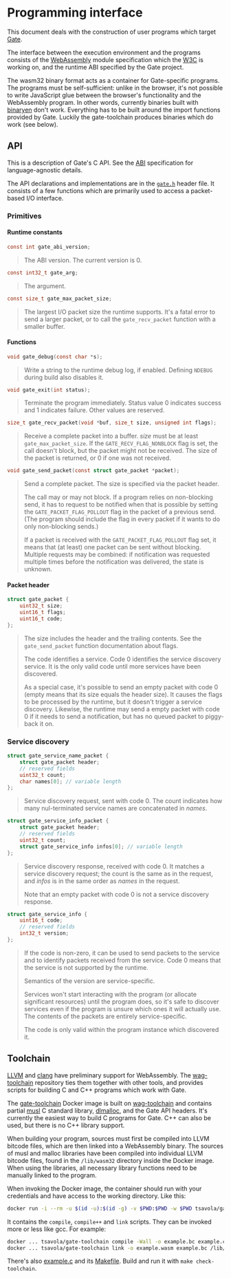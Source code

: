 # Programming interface

This document deals with the construction of user programs which target [Gate](README.md).

The interface between the execution environment and the programs consists of
the [WebAssembly](http://webassembly.org) module specification
which the [W3C](https://www.w3.org/community/webassembly) is working on, and
the runtime ABI specified by the Gate project.

The wasm32 binary format acts as a container for Gate-specific programs.
The programs must be self-sufficient: unlike in the browser, it's not possible
to write JavaScript glue between the browser's functionality and the
WebAssembly program.  In other words,
currently binaries built with [binaryen](https://github.com/WebAssembly/binaryen)
don't work.  Everything has to be built around the import functions provided by
Gate.  Luckily the gate-toolchain produces binaries which do work (see below).


## API

This is a description of Gate's C API.  See the [ABI](ABI.md) specification for
language-agnostic details.

The API declarations and implementations are in the [`gate.h`](include/gate.h)
header file.  It consists of a few functions which are primarily used to access
a packet-based I/O interface.


### Primitives

#### Runtime constants

```c
const int gate_abi_version;
```
> The ABI version.  The current version is 0.


```c
const int32_t gate_arg;
```
> The argument.


```c
const size_t gate_max_packet_size;
```
> The largest I/O packet size the runtime supports.  It's a fatal error to send
> a larger packet, or to call the `gate_recv_packet` function with a smaller
> buffer.


#### Functions

```c
void gate_debug(const char *s);
```
> Write a string to the runtime debug log, if enabled.  Defining `NDEBUG`
> during build also disables it.


```c
void gate_exit(int status);
```
> Terminate the program immediately.  Status value 0 indicates success and 1
> indicates failure.  Other values are reserved.


```c
size_t gate_recv_packet(void *buf, size_t size, unsigned int flags);
```
> Receive a complete packet into a buffer.  *size* must be at least
> `gate_max_packet_size`.  If the `GATE_RECV_FLAG_NONBLOCK` flag is set, the
> call doesn't block, but the packet might not be received.  The size of the
> packet is returned, or 0 if one was not received.


```c
void gate_send_packet(const struct gate_packet *packet);
```
> Send a complete packet.  The size is specified via the packet header.
>
> The call may or may not block.  If a program relies on non-blocking send, it
> has to request to be notified when that is possible by setting the
> `GATE_PACKET_FLAG_POLLOUT` flag in the packet of a previous send.  (The
> program should include the flag in every packet if it wants to do only
> non-blocking sends.)
>
> If a packet is received with the `GATE_PACKET_FLAG_POLLOUT` flag set, it
> means that (at least) one packet can be sent without blocking.  Multiple
> requests may be combined: if notification was requested multiple times before
> the notification was delivered, the state is unknown.


#### Packet header

```c
struct gate_packet {
	uint32_t size;
	uint16_t flags;
	uint16_t code;
};
```
> The size includes the header and the trailing contents.  See the
> `gate_send_packet` function documentation about flags.
>
> The code identifies a service.  Code 0 identifies the service discovery
> service.  It is the only valid code until more services have been discovered.
>
> As a special case, it's possible to send an empty packet with code 0 (empty
> means that its size equals the header size).  It causes the flags to be
> processed by the runtime, but it doesn't trigger a service discovery.
> Likewise, the runtime may send a empty packet with code 0 if it needs to send
> a notification, but has no queued packet to piggy-back it on.


### Service discovery

```c
struct gate_service_name_packet {
	struct gate_packet header;
	// reserved fields
	uint32_t count;
	char names[0]; // variable length
};
```
> Service discovery request, sent with code 0.  The count indicates how many
> nul-terminated service names are concatenated in *names*.


```c
struct gate_service_info_packet {
	struct gate_packet header;
	// reserved fields
	uint32_t count;
	struct gate_service_info infos[0]; // variable length
};
```
> Service discovery response, received with code 0.  It matches a service
> discovery request; the count is the same as in the request, and *infos* is in
> the same order as *names* in the request.
>
> Note that an empty packet with code 0 is not a service discovery response.


```c
struct gate_service_info {
	uint16_t code;
	// reserved fields
	int32_t version;
};
```
> If the code is non-zero, it can be used to send packets to the service and to
> identify packets received from the service.  Code 0 means that the service is
> not supported by the runtime.
>
> Semantics of the version are service-specific.
>
> Services won't start interacting with the program (or allocate significant
> resources) until the program does, so it's safe to discover services even if
> the program is unsure which ones it will actually use.  The contents of the
> packets are entirely service-specific.
>
> The code is only valid within the program instance which discovered it.


## Toolchain

[LLVM](https://llvm.org) and [clang](https://clang.llvm.org) have preliminary
support for WebAssembly.
The [wag-toolchain](https://github.com/tsavola/wag-toolchain) repository ties
them together with other tools, and provides scripts for building C and C++
programs which work with Gate.

The [gate-toolchain](https://hub.docker.com/r/tsavola/gate-toolchain) Docker image
is built on [wag-toolchain](https://hub.docker.com/r/tsavola/wag-toolchain) and contains
partial [musl](https://www.musl-libc.org) C standard library,
[dlmalloc](http://g.oswego.edu/dl/html/malloc.html), and the Gate API headers.
It's currently the easiest way to build C programs for Gate.  C++ can also be
used, but there is no C++ library support.

When building your program, sources must first be compiled into LLVM bitcode
files, which are then linked into a WebAssembly binary.  The sources of musl
and malloc libraries have been compiled into individual LLVM bitcode files,
found in the `/lib/wasm32` directory inside the Docker image.  When using the
libraries, all necessary library functions need to be manually linked to the
program.

When invoking the Docker image, the container should run with your credentials
and have access to the working directory.  Like this:

```sh
docker run -i --rm -u $(id -u):$(id -g) -v $PWD:$PWD -w $PWD tsavola/gate-toolchain ...
```

It contains the `compile`, `compile++` and `link` scripts.  They can be invoked
more or less like gcc.  For example:

```sh
docker ... tsavola/gate-toolchain compile -Wall -o example.bc example.c
docker ... tsavola/gate-toolchain link -o example.wasm example.bc /lib/wasm32/malloc.bc
```

There's also [example.c](examples/toolchain/example.c)
and its [Makefile](examples/toolchain/Makefile).
Build and run it with `make check-toolchain`.

